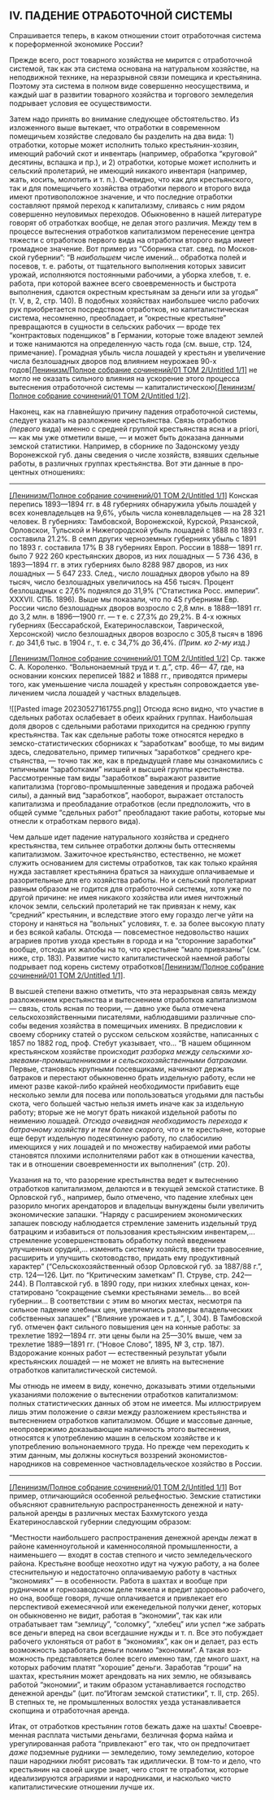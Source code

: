 ## IV. ПАДЕНИЕ ОТРАБОТОЧНОЙ СИСТЕМЫ

Спрашивается теперь, в каком отношении стоит отра­боточная система к пореформенной экономике России?

Прежде всего, рост товарного хозяйства не мирится с отработочной системой, так как эта система основана на натуральном хозяйстве, на неподвижной технике, на неразрывной связи помещика и крестьянина. Поэтому эта система в полном виде совершенно неосуществима, и каждый шаг в развитии товарного хозяйства и тор­гового земледелия подрывает условия ее осуществи­мости.

Затем надо принять во внимание следующее обстоя­тельство. Из изложенного выше вытекает, что отработки в современном помещичьем хозяйстве следовало бы раз­делить на два вида: 1) отработки, которые может испол­нить только крестьянин-хозяин, имеющий рабочий скот и инвентарь (например, обработка “круговой” десятины, вспашка и пр.), и 2) отработки, которые может испол­нить и сельский пролетарий, не имеющий никакого инвентаря (например, жать, косить, молотить и т. п.). Очевидно, что как для крестьянского, так и для по­мещичьего хозяйства отработки первого и второго вида имеют противоположное значение, и что последние отработки составляют прямой переход к капитализму, сливаясь с ним рядом совершенно неуловимых пере­ходов. Обыкновенно в нашей литературе говорят об отработках вообще, не делая этого различия. Между тем в процессе вытеснения отработков капитализмом перенесение центра тяжести с отработков первого вида на отработки второго вида имеет громадное зна­чение. Вот пример из “Сборника стат. свед. по Москов­ской губернии”: “В _наибольшем_ числе имений... обра­ботка полей и посевов, т. е. работы, от тщательного выполнения которых зависит урожай, исполняются постоянными рабочими, а уборка хлебов, т. е. работа, при которой важнее всего своевременность и быстрота выполнения, сдаются окрестным крестьянам за деньги или за угодья” (т. V, в, 2, стр. 140). В подобных хозяй­ствах наибольшее число рабочих рук приобретается посредством отработков, но капиталистическая система, несомненно, преобладает, и “окрестные крестьяне” превращаются в сущности в сельских рабочих — вроде тех “контрактовых поденщиков” в Германии, которые тоже владеют землей и тоже нанимаются на опреде­ленную часть года (см. выше, стр. 124, примечание). Громадная убыль числа лошадей у крестьян и увели­чение числа безлошадных дворов под влиянием неуро­жаев 90-х годов[[Ленинизм/Полное собрание сочинений/01 ТОМ 2/Untitled 1/1]](#_ftn1) не могло не оказать сильного влияния на ускорение этого процесса вытеснения отработоч­ной системы — капиталистическою[[Ленинизм/Полное собрание сочинений/01 ТОМ 2/Untitled 1/2]](#_ftn2).

Наконец, как на главнейшую причину падения от­работочной системы, следует указать на разложение крестьянства. Связь отработков _(первого_ вида) именно с средней группой крестьянства ясна и a priori, — как мы уже отметили выше, — и может быть доказана данными земской статистики. Например, в сборнике по Задонскому уезду Воронежской губ. даны сведе­ния о числе хозяйств, взявших сдельные работы, в раз­личных группах крестьянства. Вот эти данные в про­центных отношениях:

  

---

[[Ленинизм/Полное собрание сочинений/01 ТОМ 2/Untitled 1/1]](#_ftnref1) Конская перепись 1893—1894 гг. в 48 губерниях обнаружила убыль лошадей у всех коневладельцев на 9,6%, убыль числа коневладельцев — на 28 321 человек. В губерниях: Тамбовской, Воронежской, Курской, Рязанской, Орловскои, Тульской и Нижегородской убыль лошадей с 1888 по 1893 г. составила 21.2%. В семп других черноземных губерниях убыль с 1891 по 1893 г. составила 17% В 38 губерниях Европ. России в 1888— 1891 гг. было 7 922 260 крестьянских дворов, из них лошадных — 5 736 436, в 1893—1894 гг. в этих губерниях было 8288 987 дворов, из них лошадных — 5 647 233. След., число лошадных дворов убыло на 89 тысяч, число безлошадных увеличилось на 456 тысяч. Процент безлошадных с 27,6% поднялся до 31,9% (“Статистика Росс. империи”. XXXVII. СПБ. 1896). Выше мы показали, что по 4S губерниям Евр. России число безлошадных дворов возросло с 2,8 млн. в 1888—1891 гг. до 3,2 млн. в 1896—1900 гг. — т е. с 27,3% до 29,2%. В 4-х южных губерниях (Бессарабской, Екатеринославскои, Таврической, Херсонской) число безлошадных дворов возросло с 305,8 тысяч в 1896 г. до 341,6 тыс. в 1904 г., т. е. с 34,7% до 36,4%. _(Прим. ко_ _2-му изд.)_

[[Ленинизм/Полное собрание сочинений/01 ТОМ 2/Untitled 1/2]](#_ftnref2) Ср. также С. А. Короленко. “Вольнонаемный труд и т. д.”, стр. 46— 47, где, на основании конских переписей 1882 и 1888 гг., приводятся при­меры того, как уменьшение числа лошадей у крестьян сопровождается уве­личением числа лошадей у частных владельцев.

![[Pasted image 20230527161755.png]]
Отсюда ясно видно, что участие в сдельных работах ослабевает в обеих крайних группах. Наибольшая доля дворов с сдельными работами приходится на сред­нюю группу крестьянства. Так как сдельные работы тоже относятся нередко в земско-статистических сборниках к “заработкам” вообще, то мы видим здесь, следо­вательно, пример типичных “заработков” среднего кре­стьянства, — точно так же, как в предыдущей главе мы ознакомились с типичными “заработками” низшей и высшей группы крестьянства. Рассмотренные там виды “заработков” выражают развитие капитализма (торгово-промышленные заведения и продажа рабочей силы), а данный вид “заработков”, наоборот, выражает отста­лость капитализма и преобладание отработков (если предположить, что в общей сумме “сдельных работ” преобладают такие работы, которые мы отнесли к от­работкам первого вида).

Чем дальше идет падение натурального хозяйства и среднего крестьянства, тем сильнее отработки должны быть оттесняемы капитализмом. Зажиточное крестьян­ство, естественно, не может служить основанием для системы отработков, так как только крайняя нужда заставляет крестьянина браться за наихудше оплачи­ваемые и разорительные для его хозяйства работы. Но и сельский пролетариат равным образом не годится для отработочной системы, хотя уже по другой причине: не имея никакого хозяйства или имея ничтожный клочок земли, сельский пролетарий не так привязан к нему, как “средний” крестьянин, и вследствие это­го ему гораздо легче уйти на сторону и наняться на “вольных” условиях, т. е. за более высокую плату и без всякой кабалы. Отсюда — повсеместное недо­вольство наших аграриев против ухода крестьян в города и на “сторонние заработки” вообще, отсюда их жалобы на то, что крестьяне “мало привязаны” (см. ниже, стр. 183). Развитие чисто капиталисти­ческой наемной работы подрывает под корень систему отработков[[Ленинизм/Полное собрание сочинений/01 ТОМ 2/Untitled 1/1]](#_ftn1).

В высшей степени важно отметить, что эта неразрыв­ная связь между разложением крестьянства и вытесне­нием отработков капитализмом — связь, столь ясная по теории, — давно уже была отмечена сельскохозяй­ственными писателями, наблюдавшими различные спо­собы ведения хозяйства в помещичьих имениях. В пре­дисловии к своему сборнику статей о русском сельском хозяйстве, написанных с 1857 по 1882 год, проф. Стебут указывает, что... “В нашем общинном крестьянском хозяйстве происходит _разборка между сельскими хо­зяевами-промышленниками и сельскохозяйственными ба­траками._ Первые, становясь крупными посевщиками, начинают держать батраков и перестают обыкновенно брать издельную работу, если не имеют разве какой-либо крайней необходимости прибавить еще несколько земли для посева или попользоваться угодьями для пастьбы скота, чего большей частью нельзя иметь иначе как за издельную работу; вторые же не могут брать никакой издельной работы по неимению лошадей. _Отсюда очевидная необходимость перехода к батрач­ному хозяйству и тем более скорого,_ что и те крестьяне, которые еще берут издельную подесятинную работу, по слабосилию имеющихся у них лошадей и по мно­жеству набираемой ими работы становятся плохи­ми исполнителями работ как в отношении качества, так и в отношении своевременности их выполнения” (стр. 20).

Указания на то, что разорение крестьянства ведет к вытеснению отработков капитализмом, делаются и в текущей земской статистике. В Орловской губ., например, было отмечено, что падение хлебных цен разорило многих арендаторов и владельцы вынуждены были увеличить экономические запашки. “Наряду с расширением экономических запашек повсюду на­блюдается стремление заменить издельный труд бат­рацким и избавиться от пользования крестьянским инвентарем,... стремление усовершенствовать обработ­ку полей введением улучшенных орудий,... изменить систему хозяйств, ввести травосеяние, расширить и улучшить скотоводство, придать ему продуктивный характер” (“Сельскохозяйственный обзор Орловской губ. за 1887/88 г.”, стр. 124—126. Цит. по “Крити­ческим заметкам” П. Струве, стр. 242—244). В Полтав­ской губ. в 1890 году, при низких хлебных ценах, кон­статировано “сокращение съемки крестьянами земель... во всей губернии... В соответствии с этим во многих местах, несмотря па сильное падение хлебных цен, увеличились размеры владельческих собственных запа­шек” (“Влияние урожаев и т. д.”, I, 304). В Тамбов­ской губ. отмечен факт сильного повышения цен на конные работы: за трехлетие 1892—1894 гг. эти цены были на 25—30% выше, чем за трехлетие 1889—1891 гг. (“Новое Слово”, 1895, № 3, стр. 187). Вздорожание конных работ — естественный резуль­тат убыли крестьянских лошадей — не может не влиять на вытеснение отработков капиталистической системой.

Мы отнюдь не имеем в виду, конечно, доказывать этими отдельными указаниями положение о вытесне­нии отработков капитализмом: полных статистических данных об этом не имеется. Мы иллюстрируем лишь этим положение о _связи_ между разложением крестьян­ства и вытеснением отработков капитализмом. Общие и массовые данные, неопровержимо доказывающие на­личность этого вытеснения, относятся к употреблению машин в сельском хозяйстве и к употреблению вольно­наемного труда. Но прежде чем переходить к этим данным, мы должны коснуться воззрений экономи­стов-народников на современное частновладельческое хозяйство в России.

  

---

[[Ленинизм/Полное собрание сочинений/01 ТОМ 2/Untitled 1/1]](#_ftnref1) Вот пример, отличающийся особенной рельефностью. Земские ста­тистики объясняют сравнительную распространенность денежной и нату­ральной аренды в различных местах Бахмутского уезда Екатеринославской губернии следующим образом:

“Местности наибольшего распространения денежной аренды лежат в районе каменноугольной и каменносоляной промышленности, а наимень­шего — входят в состав степного и чисто земледельческого района. Кре­стьяне вообще неохотно идут на чужую работу, а на более стеснительную и недостаточно оплачиваемую работу в частных “экономиях” — в особен­ности. Работа в шахтах и вообще при рудничном и горнозаводском деле тяжела и вредит здоровью рабочего, но она, вообще говоря, лучше опла­чивается и привлекает его перспективой ежемесячной или еженедельной получки денег, которых он обыкновенно не видит, работая в “экономии”, так как или отрабатывает там “землицу”, “соломку”, “хлебец” или успел ^же забрать все деньги вперед на свои всегдашние нужды и т. п. Все это побуждает рабочего уклоняться от работ в “экономиях”, как он и делает, раз есть возможность заработать деньги помимо “экономии”. А такая воз­можность представляется более всего именно там, где много шахт, на ко­торых рабочим платят “хорошие” деньги. Заработав “гроши” на шахтах, крестьянин может арендовать на них землю, не обязываясь работой “экономии”, и таким образом устанавливается господство денежной аренды” (цит. по“Итогам земской статистики”, т. II, стр. 265). В степных те, не про­мышленных волостях уезда устанавливается скопщина и отработочная аренда.

Итак, от отработков крестьянин готов бежать даже на шахты! Своевре­менная расплата чистыми деньгами, безличная форма найма и урегулиро­ванная работа “привлекают” его так, что он предпочитает _даже_ подземные рудники — земледелию, тому земледелию, которое паши народники любят рисовать так идиллически. В том-то и дело, что крестьянин на своей шкуре знает, чего стоят те отработки, которые идеализируются агра­риями и народниками, и насколько чисто капиталистические отношении лучше их.